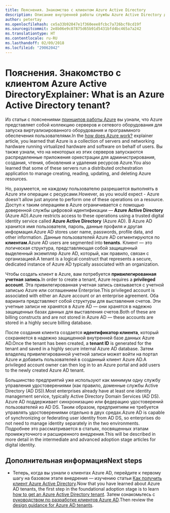 ```yaml
---
title: Пояснения. Знакомство с клиентом Azure Active Directory
description: Описание внутренней работы службы Azure Active Directory для предоставления идентификации как услуги (IDaaS) в Azure
author: petertay
ms.openlocfilehash: ce5a33b92047e1f360eee8fcbc7a726bcf8cd19f
ms.sourcegitcommit: 2e8b06e9c07875d65b91d5431bfd4bc465a7a242
ms.translationtype: HT
ms.contentlocale: ru-RU
ms.lasthandoff: 02/09/2018
ms.locfileid: "29062042"
---
```

# <a name="explainer-what-is-an-azure-active-directory-tenant"></a><span data-ttu-id="0bb09-103">Пояснения. Знакомство с клиентом Azure Active Directory</span><span class="sxs-lookup"><span data-stu-id="0bb09-103">Explainer: What is an Azure Active Directory tenant?</span></span>

<span data-ttu-id="0bb09-104">Из статьи с пояснениями [принципов работы Azure](azure-explainer.md) вы узнали, что Azure представляет собой коллекцию серверов и сетевого оборудования для запуска виртуализированного оборудования и программного обеспечения пользователями.</span><span class="sxs-lookup"><span data-stu-id="0bb09-104">In the [how does Azure work?](azure-explainer.md) explainer article, you learned that Azure is a collection of servers and networking hardware running virtualized hardware and software on behalf of users.</span></span> <span data-ttu-id="0bb09-105">Вы также узнали, что на некоторых из этих серверов запускаются распределенные приложения оркестрации для администрирования, создания, чтения, обновления и удаления ресурсов Azure.</span><span class="sxs-lookup"><span data-stu-id="0bb09-105">You also learned that some of these servers run a distributed orchestration application to manage creating, reading, updating, and deleting Azure resources.</span></span>

<span data-ttu-id="0bb09-106">Но, разумеется, не каждому пользователю разрешается выполнять в Azure эти операции с ресурсами.</span><span class="sxs-lookup"><span data-stu-id="0bb09-106">However, as you would expect - Azure doesn't allow just anyone to perform one of these operations on a resource.</span></span> <span data-ttu-id="0bb09-107">Доступ к таким операциям в Azure ограничивается с помощью доверенной службы цифровой идентификации — **Azure Active Directory** (Azure AD).</span><span class="sxs-lookup"><span data-stu-id="0bb09-107">Azure restricts access to these operations using a trusted digital identity service called **Azure Active Directory** (Azure AD).</span></span> <span data-ttu-id="0bb09-108">В Azure AD хранится имя пользователя, пароль, данные профиля и другая информация.</span><span class="sxs-lookup"><span data-stu-id="0bb09-108">Azure AD stores user name, passwords, profile data, and other information.</span></span> <span data-ttu-id="0bb09-109">Данные пользователей Azure AD сегментируются по **клиентам**.</span><span class="sxs-lookup"><span data-stu-id="0bb09-109">Azure AD users are segmented into **tenants**.</span></span> <span data-ttu-id="0bb09-110">Клиент — это логическая структура, представляющая собой защищенный выделенный экземпляр Azure AD, который, как правило, связан с организацией.</span><span class="sxs-lookup"><span data-stu-id="0bb09-110">A tenant is a logical construct that represents a secure, dedicated instance of Azure AD typically associated with an organization.</span></span>

<span data-ttu-id="0bb09-111">Чтобы создать клиент в Azure, вам потребуется **привилегированная учетная запись**.</span><span class="sxs-lookup"><span data-stu-id="0bb09-111">In order to create a tenant, Azure requires a **privileged account**.</span></span> <span data-ttu-id="0bb09-112">Эта привилегированная учетная запись связывается с учетной записью Azure или соглашением Enterprise.</span><span class="sxs-lookup"><span data-stu-id="0bb09-112">This privileged account is associated with either an Azure account or an enterprise agreement.</span></span> <span data-ttu-id="0bb09-113">Оба варианта представляют собой структуры для выставления счетов. Эти учетные записи не хранятся в Azure AD &mdash; они хранятся в надежно защищенных базах данных для выставления счетов.</span><span class="sxs-lookup"><span data-stu-id="0bb09-113">Both of these are billing constructs and are not stored in Azure AD &mdash; these accounts are stored in a highly secure billing database.</span></span> 

<span data-ttu-id="0bb09-114">После создания клиента создается **идентификатор клиента**, который сохраняется в надежно защищенной внутренней базе данных Azure AD.</span><span class="sxs-lookup"><span data-stu-id="0bb09-114">Once the tenant has been created, a **tenant ID** is generated for the tenant and saved in a highly secure internal Azure AD database.</span></span> <span data-ttu-id="0bb09-115">Затем владелец привилегированной учетной записи может войти на портал Azure и добавить пользователей в созданный клиент Azure AD.</span><span class="sxs-lookup"><span data-stu-id="0bb09-115">A privileged account owner can then log in to an Azure portal and add users to the newly created Azure AD tenant.</span></span> 

<span data-ttu-id="0bb09-116">Большинство предприятий уже используют как минимум одну службу управления удостоверениями (как правило, доменные службы Active Directory (AD DS)).</span><span class="sxs-lookup"><span data-stu-id="0bb09-116">Most enterprises already have at least one identity management service, typically Active Directory Domain Services (AD DS).</span></span> <span data-ttu-id="0bb09-117">Azure AD поддерживает синхронизацию или федерацию удостоверений пользователей из AD DS. Таким образом, предприятиям не требуется управлять удостоверениями отдельно в двух средах.</span><span class="sxs-lookup"><span data-stu-id="0bb09-117">Azure AD is capable of synchronizing or federating user identity from AD DS, so enterprises do not need to manage identity separately in the two environments.</span></span> <span data-ttu-id="0bb09-118">Подробнее это рассматривается в статьях, посвященных этапам промежуточного и расширенного внедрения.</span><span class="sxs-lookup"><span data-stu-id="0bb09-118">This will be described in more detail in the intermediate and advanced adoption stage articles for digital identity.</span></span>

## <a name="next-steps"></a><span data-ttu-id="0bb09-119">Дополнительная информация</span><span class="sxs-lookup"><span data-stu-id="0bb09-119">Next steps</span></span>

* <span data-ttu-id="0bb09-120">Теперь, когда вы узнали о клиентах Azure AD, перейдите к первому шагу на базовом этапе внедрения — изучению статьи [Как получить клиент Azure Active Directory][how-to-get-aad-tenant].</span><span class="sxs-lookup"><span data-stu-id="0bb09-120">Now that you have learned about Azure AD tenants, the first step in the foundational adoption stage is to learn [how to get an Azure Active Directory tenant][how-to-get-aad-tenant].</span></span> <span data-ttu-id="0bb09-121">Затем ознакомьтесь с [руководством по разработке клиентов Azure AD](tenant.md).</span><span class="sxs-lookup"><span data-stu-id="0bb09-121">Then review the [design guidance for Azure AD tenants](tenant.md).</span></span>

<!-- Links -->
[how-to-get-aad-tenant]: /azure/active-directory/develop/active-directory-howto-tenant?toc=/azure/architecture/cloud-adoption-guide/toc.json